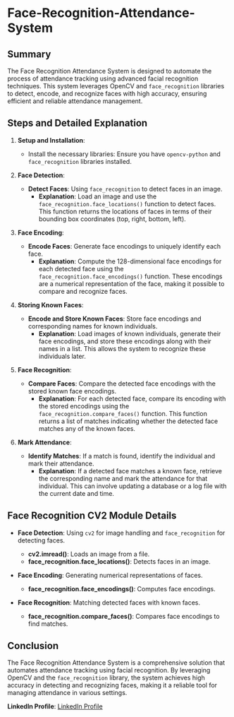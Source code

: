 # Face-Recognition-Attendance-System
## Summary
The Face Recognition Attendance System is designed to automate the process of attendance tracking using advanced facial recognition techniques. This system leverages OpenCV and `face_recognition` libraries to detect, encode, and recognize faces with high accuracy, ensuring efficient and reliable attendance management.

## Steps and Detailed Explanation

1. **Setup and Installation**:
   - Install the necessary libraries: Ensure you have `opencv-python` and `face_recognition` libraries installed.

2. **Face Detection**:
   - **Detect Faces**: Using `face_recognition` to detect faces in an image.
     - **Explanation**: Load an image and use the `face_recognition.face_locations()` function to detect faces. This function returns the locations of faces in terms of their bounding box coordinates (top, right, bottom, left).

3. **Face Encoding**:
   - **Encode Faces**: Generate face encodings to uniquely identify each face.
     - **Explanation**: Compute the 128-dimensional face encodings for each detected face using the `face_recognition.face_encodings()` function. These encodings are a numerical representation of the face, making it possible to compare and recognize faces.

4. **Storing Known Faces**:
   - **Encode and Store Known Faces**: Store face encodings and corresponding names for known individuals.
     - **Explanation**: Load images of known individuals, generate their face encodings, and store these encodings along with their names in a list. This allows the system to recognize these individuals later.

5. **Face Recognition**:
   - **Compare Faces**: Compare the detected face encodings with the stored known face encodings.
     - **Explanation**: For each detected face, compare its encoding with the stored encodings using the `face_recognition.compare_faces()` function. This function returns a list of matches indicating whether the detected face matches any of the known faces.

6. **Mark Attendance**:
   - **Identify Matches**: If a match is found, identify the individual and mark their attendance.
     - **Explanation**: If a detected face matches a known face, retrieve the corresponding name and mark the attendance for that individual. This can involve updating a database or a log file with the current date and time.

## Face Recognition CV2 Module Details

- **Face Detection**: Using `cv2` for image handling and `face_recognition` for detecting faces.
  - **cv2.imread()**: Loads an image from a file.
  - **face_recognition.face_locations()**: Detects faces in an image.

- **Face Encoding**: Generating numerical representations of faces.
  - **face_recognition.face_encodings()**: Computes face encodings.

- **Face Recognition**: Matching detected faces with known faces.
  - **face_recognition.compare_faces()**: Compares face encodings to find matches.

## Conclusion
The Face Recognition Attendance System is a comprehensive solution that automates attendance tracking using facial recognition. By leveraging OpenCV and the `face_recognition` library, the system achieves high accuracy in detecting and recognizing faces, making it a reliable tool for managing attendance in various settings.

__LinkedIn Profile__: [LinkedIn Profile](https://www.linkedin.com/in/ishantaggarwal/)
